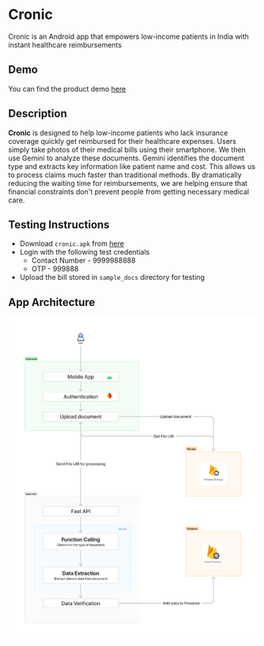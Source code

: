 
# Cronic

Cronic is an Android app that empowers low-income patients in India with instant healthcare reimbursements

## Demo

You can find the product demo [here](https://youtu.be/nTpBKH_ofCI?si=9lmeHmh7w15i9oHz)

## Description

**Cronic** is designed to help low-income patients who lack insurance coverage quickly get reimbursed for their healthcare expenses. Users simply take photos of their medical bills using their smartphone. We then use Gemini to analyze these documents. Gemini identifies the document type and extracts key information like patient name and cost. This allows us to process claims much faster than traditional methods. By dramatically reducing the waiting time for reimbursements, we are helping ensure that financial constraints don't prevent people from getting necessary medical care. 

## Testing Instructions
* Download `cronic.apk` from [here](https://drive.google.com/drive/folders/1siyn6RAnnhZ2wyuZO6PF4mnbSENqE-25?usp=sharing)
* Login with the following test credentials
	* Contact Number - 9999988888
	* OTP - 999888
* Upload the bill stored in `sample_docs` directory for testing

## App Architecture
<img src="./app_arch.png" alt="Architecture Diagram" width="1000">
